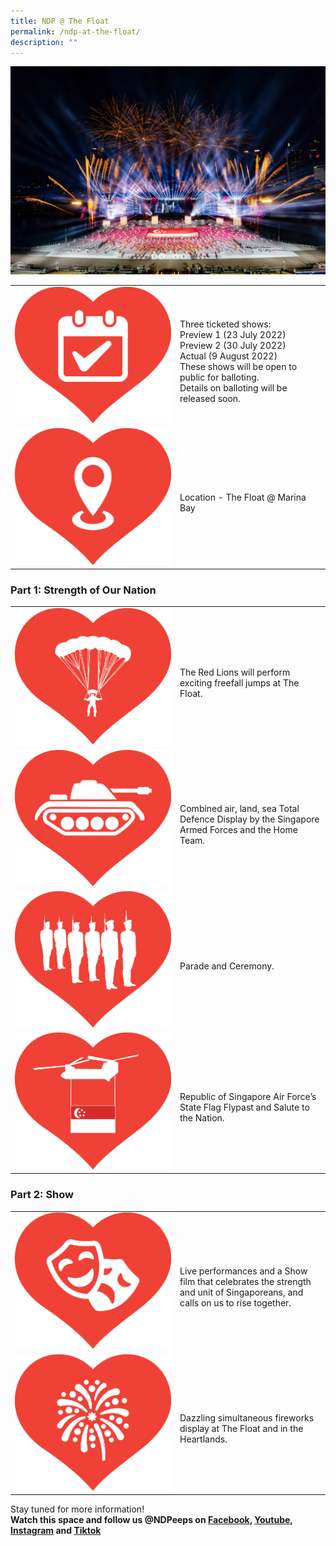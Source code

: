 ```yaml
---
title: NDP @ The Float
permalink: /ndp-at-the-float/
description: ""
---
```

![](/images/NDP22%20Website%2024May2022.jpg)
<style>
	 @media all and (max-width: 768px) {
		tr > td:first-child {
			width: 25% !important;
	}
	
			tr > td:first-child img {
			margin-top: 40% !important;
	}
	}
	
	</style>
<table>
	<tbody>
		        <tr>
            <td style="width: 250px"><img src="/images/NDP @ The Float Images 20May2022 2pm2.jpg" alt="Image"></td>
            <td><br>Three ticketed shows:<br>
Preview 1 (23 July 2022)<br>
Preview 2 (30 July 2022)<br>
Actual (9 August 2022)<br>
These shows will be open to public for balloting. <br>
Details on balloting will be released soon.
 </td>
        </tr>
		        <tr>
            <td style="width: 250px"><img src="/images/NDP @ The Float Images 20May2022 2pm3.jpg" alt="Image"></td>
            <td><br>Location - The Float @ Marina Bay</td>
        </tr>
	</tbody>
	</table>
	

### Part 1: Strength of Our Nation

<table>
	<tbody>
		        <tr>
            <td style="width: 250px"><img src="/images/NDP @ The Float Images 20May2022 2pm5.jpg" alt="Image"></td>
            <td><br>The Red Lions will perform exciting freefall jumps at The Float.</td>
        </tr>
	        <tr>
            <td style="width: 250px"><img src="/images/NDP @ The Float Images 20May2022 2pm4.jpg" alt="Image"></td>
            <td><br>Combined air, land, sea Total Defence Display by the Singapore Armed Forces and the Home Team.
</td>
        </tr>
        <tr>
            <td style="width: 250px"><img src="/images/NDP @ The Float Images 20May2022 2pm6.jpg" alt="Image"></td>
            <td><br>Parade and Ceremony.</td>
        </tr>
        <tr>
            <td style="width: 250px"><img src="/images/NDP @ The Float Images 20May2022 2pm7.jpg" alt="Image"></td>
            <td><br>Republic of Singapore Air Force’s State Flag Flypast and Salute to the Nation.</td>
        </tr>	
	</tbody>
	</table>
	
	
### Part 2: Show
<table>
    <tbody>
        <tr>
            <td style="width: 250px"><img src="/images/NDP @ The Float Images 20May2022 2pm8.jpg" alt="Image"></td>
            <td><br>Live performances and a Show film that celebrates the strength and unit of Singaporeans, and calls on us to rise together.</td>
        </tr>
        <tr>
            <td style="width: 250px"><img src="/images/NDP @ The Float Images 20May2022 2pm9.jpg" alt="Image"></td>
            <td><br> Dazzling simultaneous fireworks display at The Float and in the Heartlands.
</td>
        </tr>
    </tbody>
</table>

Stay tuned for more information!<br>
**Watch this space and follow us @NDPeeps on [Facebook](https://www.facebook.com/NDPeeps), [Youtube](https://www.youtube.com/user/NDPeeps), [Instagram](https://www.instagram.com/ndpeeps/?hl=en) and [Tiktok](https://www.tiktok.com/@ndpeeps?lang=en)**